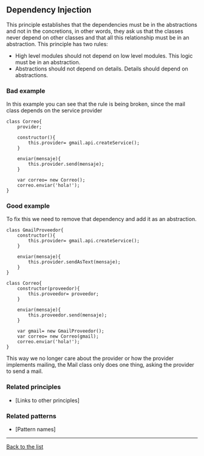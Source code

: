 ## Dependency Injection

This principle establishes that the dependencies must be in the abstractions and 
not in the concretions, in other words, they ask us that the classes never depend 
on other classes and that all this relationship must be in an abstraction. This 
principle has two rules:
- High level modules should not depend on low level modules. This logic must be in an abstraction.
- Abstractions should not depend on details. Details should depend on abstractions.


### Bad example

In this example you can see that the rule is being broken, since the mail class 
depends on the service provider

```JAVA:
class Correo{
    provider;

    constructor(){
        this.provider= gmail.api.createService();
    }

    enviar(mensaje){
        this.provider.send(mensaje);
    }
    
    var correo= new Correo();
    correo.enviar('hola!');
}
```

### Good example

To fix this we need to remove that dependency and add it as an abstraction.

```JAVA:
class GmailProveedor{
    constructor(){
        this.provider= gmail.api.createService();
    }

    enviar(mensaje){
        this.provider.sendAsText(mensaje);
    }
}
    
class Correo{
    constructor(proveedor){
        this.proveedor= proveedor;
    }

    enviar(mensaje){
        this.proveedor.send(mensaje);
    }
    
    var gmail= new GmailProveedor();
    var correo= new Correo(gmail);
    correo.enviar('hola!');
}
```

This way we no longer care about the provider or how the provider 
implements mailing, the Mail class only does one thing, asking the provider 
to send a mail.

### Related principles

- [Links to other principles] 

### Related patterns

- [Pattern names]

---
[Back to the list](./README.md)